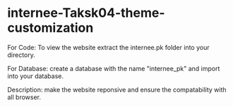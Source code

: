 # internee-Taksk04-theme-customization
For Code: To view the website extract the internee.pk folder into your directory.

For Database: create a database with the name "internee_pk" and import into your database.

Description: make the website reponsive and ensure the compatability with all browser.
